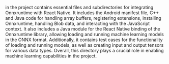 in the project contains essential files and subdirectories for integrating Onnxruntime with React Native. It includes the Android manifest file, C++ and Java code for handling array buffers, registering extensions, installing Onnxruntime, handling Blob data, and interacting with the JavaScript context. It also includes a Java module for the React Native binding of the Onnxruntime library, allowing loading and running machine learning models in the ONNX format. Additionally, it contains test cases for the functionality of loading and running models, as well as creating input and output tensors for various data types. Overall, this directory plays a crucial role in enabling machine learning capabilities in the project.